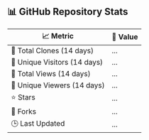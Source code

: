 ## 📊 GitHub Repository Stats

| 📈 Metric                      | 🔢 Value |
|-------------------------------|----------|
| 🧲 Total Clones (14 days)     | <!--CLONE_COUNT--> ... |
| 👤 Unique Visitors (14 days)  | <!--UNIQUE_CLONE--> ... |
| 👀 Total Views (14 days)      | <!--VIEW_COUNT--> ... |
| 🧍 Unique Viewers (14 days)   | <!--UNIQUE_VIEWS--> ... |
| ⭐ Stars                       | <!--STARS--> ... |
| 🍴 Forks                      | <!--FORKS--> ... |
| 🕒 Last Updated               | <!--LAST_UPDATED--> ... |
